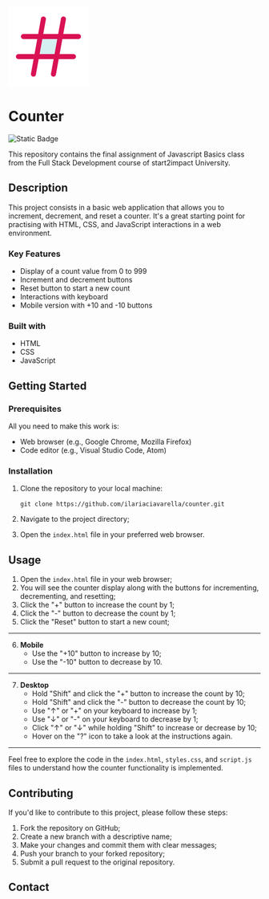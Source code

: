 ![Hash icon](assets/img/counter-favicon.svg)

# Counter

![Static Badge](https://img.shields.io/badge/CLICK%20HERE%20TO%20TRY!-2FB6B2?style=flat-square&color=2FB6B2&link=https%3A%2F%2Filariaciavarella-counter.netlify.app)

This repository contains the final assignment of Javascript Basics class from the Full Stack Development course of start2impact University.

## Description

This project consists in a basic web application that allows you to increment, decrement, and reset a counter. It's a great starting point for practising with HTML, CSS, and JavaScript interactions in a web environment.

### Key Features

- Display of a count value from 0 to 999
- Increment and decrement buttons
- Reset button to start a new count
- Interactions with keyboard
- Mobile version with +10 and -10 buttons

### Built with

- HTML
- CSS
- JavaScript

## Getting Started

### Prerequisites

All you need to make this work is:

- Web browser (e.g., Google Chrome, Mozilla Firefox)
- Code editor (e.g., Visual Studio Code, Atom)

### Installation

1. Clone the repository to your local machine:

   ```
   git clone https://github.com/ilariaciavarella/counter.git
   ```

2. Navigate to the project directory;

3. Open the `index.html` file in your preferred web browser.

## Usage

1. Open the `index.html` file in your web browser;
2. You will see the counter display along with the buttons for incrementing, decrementing, and resetting;
3. Click the "+" button to increase the count by 1;
4. Click the "-" button to decrease the count by 1;
5. Click the "Reset" button to start a new count;

---

6. **Mobile**
   - Use the "+10" button to increase by 10;
   - Use the "-10" button to decrease by 10.

---

7. **Desktop**
   - Hold "Shift" and click the "+" button to increase the count by 10;
   - Hold "Shift" and click the "-" button to decrease the count by 10;
   - Use "&uarr;" or "+" on your keyboard to increase by 1;
   - Use "&darr;" or "-" on your keyboard to decrease by 1;
   - Click "&uarr;" or "&darr;" while holding "Shift" to increase or decrease by 10;
   - Hover on the "?" icon to take a look at the instructions again.

---

Feel free to explore the code in the `index.html`, `styles.css`, and `script.js` files to understand how the counter functionality is implemented.

## Contributing

If you'd like to contribute to this project, please follow these steps:

1. Fork the repository on GitHub;
2. Create a new branch with a descriptive name;
3. Make your changes and commit them with clear messages;
4. Push your branch to your forked repository;
5. Submit a pull request to the original repository.

## Contact
